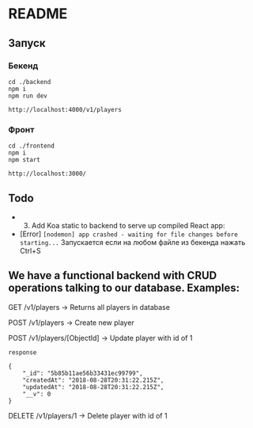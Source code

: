 # README

## Запуск

### Бекенд

```
cd ./backend
npm i
npm run dev
```

`http://localhost:4000/v1/players`

### Фронт

```
cd ./frontend
npm i
npm start
```

`http://localhost:3000/`

## Todo

- 3. Add Koa static to backend to serve up compiled React app:
- [Error] `[nodemon] app crashed - waiting for file changes before starting...` Запускается если на любом файле из бекенда нажать Ctrl+S

## We have a functional backend with CRUD operations talking to our database. Examples:

GET /v1/players -> Returns all players in database

POST /v1/players -> Create new player

POST /v1/players/[ObjectId] -> Update player with id of 1

```
response

{
    "_id": "5b85b11ae56b33431ec99799",
    "createdAt": "2018-08-28T20:31:22.215Z",
    "updatedAt": "2018-08-28T20:31:22.215Z",
    "__v": 0
}
```

DELETE /v1/players/1 -> Delete player with id of 1
